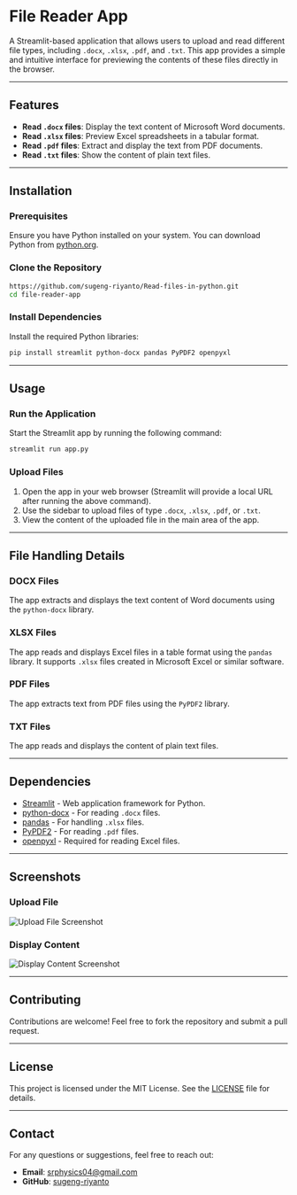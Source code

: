 

# File Reader App

A Streamlit-based application that allows users to upload and read different file types, including `.docx`, `.xlsx`, `.pdf`, and `.txt`. This app provides a simple and intuitive interface for previewing the contents of these files directly in the browser.

---

## Features

- **Read `.docx` files**: Display the text content of Microsoft Word documents.
- **Read `.xlsx` files**: Preview Excel spreadsheets in a tabular format.
- **Read `.pdf` files**: Extract and display the text from PDF documents.
- **Read `.txt` files**: Show the content of plain text files.

---

## Installation

### Prerequisites

Ensure you have Python installed on your system. You can download Python from [python.org](https://www.python.org/).

### Clone the Repository

```bash
https://github.com/sugeng-riyanto/Read-files-in-python.git
cd file-reader-app
```

### Install Dependencies

Install the required Python libraries:

```bash
pip install streamlit python-docx pandas PyPDF2 openpyxl
```

---

## Usage

### Run the Application

Start the Streamlit app by running the following command:

```bash
streamlit run app.py
```

### Upload Files

1. Open the app in your web browser (Streamlit will provide a local URL after running the above command).
2. Use the sidebar to upload files of type `.docx`, `.xlsx`, `.pdf`, or `.txt`.
3. View the content of the uploaded file in the main area of the app.

---

## File Handling Details

### DOCX Files
The app extracts and displays the text content of Word documents using the `python-docx` library.

### XLSX Files
The app reads and displays Excel files in a table format using the `pandas` library. It supports `.xlsx` files created in Microsoft Excel or similar software.

### PDF Files
The app extracts text from PDF files using the `PyPDF2` library.

### TXT Files
The app reads and displays the content of plain text files.

---

## Dependencies

- [Streamlit](https://streamlit.io/) - Web application framework for Python.
- [python-docx](https://pypi.org/project/python-docx/) - For reading `.docx` files.
- [pandas](https://pandas.pydata.org/) - For handling `.xlsx` files.
- [PyPDF2](https://pypi.org/project/PyPDF2/) - For reading `.pdf` files.
- [openpyxl](https://pypi.org/project/openpyxl/) - Required for reading Excel files.

---

## Screenshots

### Upload File
![Upload File Screenshot](screenshots/upload_file.png)

### Display Content
![Display Content Screenshot](screenshots/display_content.png)

---

## Contributing

Contributions are welcome! Feel free to fork the repository and submit a pull request.

---

## License

This project is licensed under the MIT License. See the [LICENSE](LICENSE) file for details.

---

## Contact

For any questions or suggestions, feel free to reach out:

- **Email**: srphysics04@gmail.com
- **GitHub**: [sugeng-riyanto](https://github.com/sugeng-riyanto)
